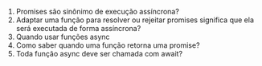 1. Promises são sinônimo de execução assíncrona?
2. Adaptar uma função para resolver ou rejeitar promises significa que ela será executada de forma assíncrona?
3. Quando usar funções async
4. Como saber quando uma função retorna uma promise?
5. Toda função async deve ser chamada com await?
